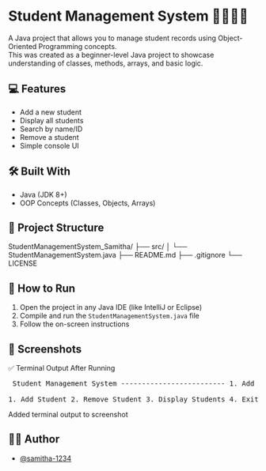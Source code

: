 # Student Management System 👩‍🎓👨‍🎓

A Java project that allows you to manage student records using Object-Oriented Programming concepts. 
<br>This was created as a beginner-level Java project to showcase understanding of classes, methods, arrays, and basic logic.

## 💻 Features
- Add a new student
- Display all students
- Search by name/ID
- Remove a student
- Simple console UI

## 🛠️ Built With
- Java (JDK 8+)
- OOP Concepts (Classes, Objects, Arrays)

## 📁 Project Structure
StudentManagementSystem_Samitha/
├── src/
│ └── StudentManagementSystem.java
├── README.md
├── .gitignore
└── LICENSE 

## 🚀 How to Run
1. Open the project in any Java IDE (like IntelliJ or Eclipse)
2. Compile and run the `StudentManagementSystem.java` file
3. Follow the on-screen instructions

## 📸 Screenshots
✅ Terminal Output After Running
<pre> Student Management System ------------------------- 1. Add Student 2. Remove Student 3. Display Students 4. Exit Enter your choice: 1 Enter student's name: Alice Enter roll number: 101 Enter grade: A Student added successfully! ------------------------- <br>
1. Add Student 2. Remove Student 3. Display Students 4. Exit Enter your choice: 3 List of Students: Name: Alice, Roll Number: 101, Grade: A </pre>
Added terminal output to screenshot


## 🧑‍💻 Author
- [@samitha-1234](https://github.com/samitha-1234)

